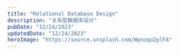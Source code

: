 ```yaml
---
title: "Relational Database Design"
description: "关系型数据库设计"
pubDate: "12/24/2023"
updatedDate: "12/24/2023"
heroImage: "https://source.unsplash.com/Wpnoqo2plFA"
---
```

